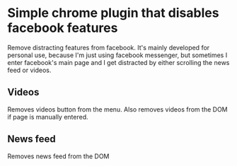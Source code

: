 # Simple chrome plugin that disables facebook features
Remove distracting features from facebook. It's mainly developed for personal use, because I'm just using facebook messenger, but sometimes I enter facebook's main page and I get distracted by either scrolling the news feed or videos.

## Videos
Removes videos button from the menu. Also removes videos from the DOM if page is manually entered.

## News feed
Removes news feed from the DOM
